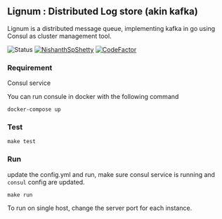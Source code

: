 ## Lignum : Distributed Log store (akin kafka)

Lignum is a distributed message queue, implementing kafka in go using Consul as cluster management tool.

![Status](https://github.com/NishanthSpShetty/lignum/actions/workflows/go.yml/badge.svg)
[![NishanthSpShetty](https://circleci.com/gh/NishanthSpShetty/lignum.svg?style=svg&circle-token=4de78d34762f2fe9f94fdbfc8cb5d29b146e813b)](https://app.circleci.com/pipelines/github/NishanthSpShetty/lignum)
[![CodeFactor](https://www.codefactor.io/repository/github/nishanthspshetty/lignum/badge?s=82e5d72d47892bd920b35d26664d7d3b0643cdd8)](https://www.codefactor.io/repository/github/nishanthspshetty/lignum)

### Requirement
Consul service

You can run consule in docker with the following command
```
docker-compose up
```

### Test
```
make test
```

### Run
update the config.yml and run, make sure consul service is running and `consul` config are updated.
```
make run
```

To run on single host, change the server port for each instance.
